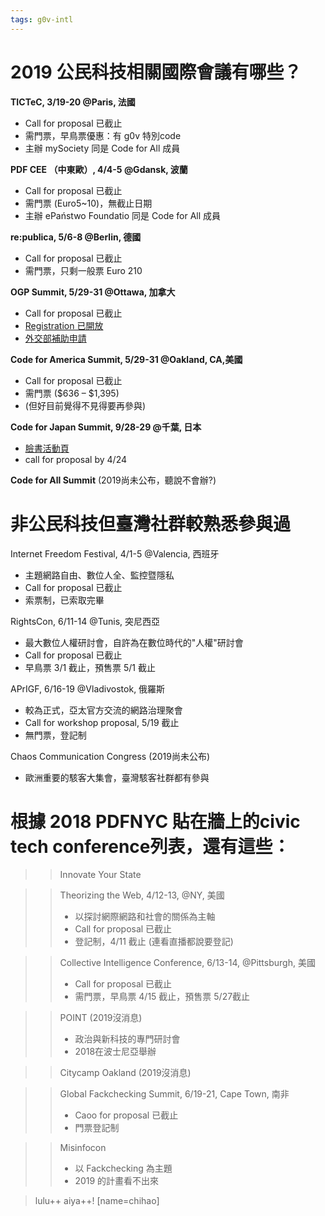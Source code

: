 ```yaml
---
tags: g0v-intl
---
```

# 2019 公民科技相關國際會議有哪些？

**TICTeC, 3/19-20 @Paris, 法國**
- Call for proposal 已截止
- 需門票，早鳥票優惠：有 g0v 特別code
- 主辦 mySociety 同是 Code for All 成員

**PDF CEE （中東歐）, 4/4-5 @Gdansk, 波蘭**
- Call for proposal 已截止
- 需門票 (Euro5~10)，無截止日期
- 主辦 ePaństwo Foundatio 同是 Code for All 成員

**re:publica, 5/6-8 @Berlin, 德國**
- Call for proposal 已截止
- 需門票，只剩一般票 Euro 210


**OGP Summit, 5/29-31 @Ottawa, 加拿大**
- Call for proposal 已截止
- [Registration 已開放]( https://ogpsummit.org/en/register/)
- [外交部補助申請](https://audreyt.typeform.com/to/Qy1kZo?fbclid=IwAR3GRs5UCcodFNxBVKFwhjasvWnWGxH-DY5pzB5H6X1mfKyt_mETOa_eF6M)


**Code for America Summit, 5/29-31 @Oakland, CA,美國** 
- Call for proposal 已截止
- 需門票 ($636 – $1,395)
- (但好目前覺得不見得要再參與)

**Code for Japan Summit, 9/28-29 @千葉, 日本**
- [臉書活動頁](https://www.facebook.com/events/%E7%A5%9E%E7%94%B0%E5%A4%96%E8%AA%9E%E5%A4%A7%E5%AD%A6/code-for-japan-summit-2019-in-%E5%8D%83%E8%91%89/285470072093237/)
- call for proposal by 4/24


**Code for All Summit** (2019尚未公布，聽說不會辦?)



# 非公民科技但臺灣社群較熟悉參與過
Internet Freedom Festival, 4/1-5 @Valencia, 西班牙
- 主題網路自由、數位人全、監控暨隱私
- Call for proposal 已截止
- 索票制，已索取完畢


RightsCon, 6/11-14 @Tunis, 突尼西亞
- 最大數位人權研討會，自許為在數位時代的"人權"研討會
- Call for proposal 已截止
- 早鳥票 3/1 截止，預售票 5/1 截止


APrIGF, 6/16-19 @Vladivostok, 俄羅斯
- 較為正式，亞太官方交流的網路治理聚會
- Call for workshop proposal, 5/19 截止
- 無門票，登記制 

Chaos Communication Congress (2019尚未公布)
- 歐洲重要的駭客大集會，臺灣駭客社群都有參與



# 根據 2018 PDFNYC 貼在牆上的civic tech conference列表，還有這些：
>> Innovate Your State

>> Theorizing the Web, 4/12-13, @NY, 美國
>> - 以探討網際網路和社會的關係為主軸
>> - Call for proposal 已截止
>> - 登記制，4/11 截止 (連看直播都說要登記)
 
>> Collective Intelligence Conference, 6/13-14, @Pittsburgh, 美國
>> - Call for proposal 已截止
>> - 需門票，早鳥票 4/15 截止，預售票 5/27截止

>> POINT (2019沒消息)
>> - 政治與新科技的專門研討會
>> - 2018在波士尼亞舉辦

>> Citycamp Oakland (2019沒消息)

>> Global Fackchecking Summit, 6/19-21, Cape Town, 南非
>> - Caoo for proposal 已截止
>> - 門票登記制

>> Misinfocon
>> - 以 Fackchecking 為主題
>> - 2019 的計畫看不出來



> lulu++ aiya++! [name=chihao]